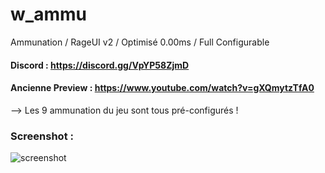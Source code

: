 # w_ammu
Ammunation / RageUI v2 / Optimisé 0.00ms / Full Configurable

#### Discord : https://discord.gg/VpYP58ZjmD

#### Ancienne Preview : https://www.youtube.com/watch?v=gXQmytzTfA0

--> Les 9 ammunation du jeu sont tous pré-configurés !

### Screenshot :

![screenshot](https://cdn.discordapp.com/attachments/658236178268684291/921890503379804170/unknown.png)
